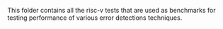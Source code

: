 This folder contains all the risc-v tests that are used as
benchmarks for testing performance of various error
detections techniques.

